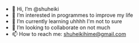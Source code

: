 - 👋 Hi, I’m @shuheiki
- 👀 I’m interested in programmes to improve my life
- 🌱 I’m currently learning uhhhh I'm not to sure
- 💞️ I’m looking to collaborate on not much
- 📫 How to reach me: shuheikihime@gmail.com

<!---
shuheiki/shuheiki is a ✨ special ✨ repository because its `README.md` (this file) appears on your GitHub profile.
You can click the Preview link to take a look at your changes.
--->
